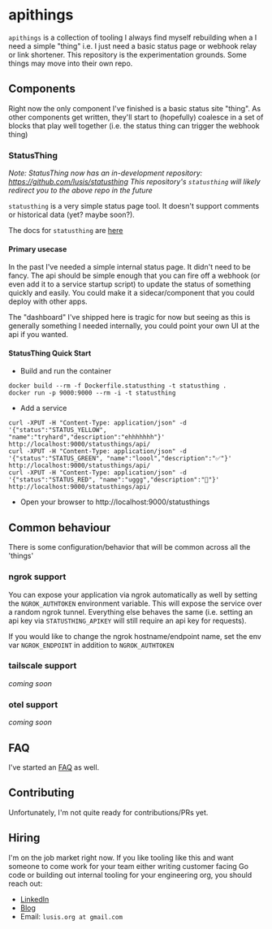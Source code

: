 # apithings

`apithings` is a collection of tooling I always find myself rebuilding when a I need a simple "thing" i.e. I just need a basic status page or webhook relay or link shortener. This repository is the experimentation grounds.
Some things may move into their own repo.

## Components

Right now the only component I've finished is a basic status site "thing". As other components get written, they'll start to (hopefully) coalesce in a set of blocks that play well together (i.e. the status thing can trigger the webhook thing)

### StatusThing
*Note: StatusThing now has an in-development repository: https://github.com/lusis/statusthing 
This repository's `statusthing` will likely redirect you to the above repo in the future*

`statusthing` is a very simple status page tool. It doesn't support comments or historical data (yet? maybe soon?).

The docs for `statusthing` are [here](https://github.com/lusis/apithings/blob/main/README.md)

#### Primary usecase
In the past I've needed a simple internal status page. It didn't need to be fancy.
The api should be simple enough that you can fire off a webhook (or even add it to a service startup script) to update the status of something quickly and easily.
You could make it a sidecar/component that you could deploy with other apps.

The "dashboard" I've shipped here is tragic for now but seeing as this is generally something I needed internally, you could point your own UI at the api if you wanted.


#### StatusThing Quick Start

- Build and run the container
```
docker build --rm -f Dockerfile.statusthing -t statusthing .
docker run -p 9000:9000 --rm -i -t statusthing
```

- Add a service
```
curl -XPUT -H "Content-Type: application/json" -d '{"status":"STATUS_YELLOW", "name":"tryhard","description":"ehhhhhhh"}' http://localhost:9000/statusthings/api/
curl -XPUT -H "Content-Type: application/json" -d '{"status":"STATUS_GREEN", "name":"loool","description":"✅"}' http://localhost:9000/statusthings/api/
curl -XPUT -H "Content-Type: application/json" -d '{"status":"STATUS_RED", "name":"uggg","description":"💩"}' http://localhost:9000/statusthings/api/
```

- Open your browser to http://localhost:9000/statusthings

## Common behaviour
There is some configuration/behavior that will be common across all the 'things'

### ngrok support
You can expose your application via ngrok automatically as well by setting the `NGROK_AUTHTOKEN` environment variable.
This will expose the service over a random ngrok tunnel. Everything else behaves the same (i.e. setting an api key via `STATUSTHING_APIKEY` will still require an api key for requests).

If you would like to change the ngrok hostname/endpoint name, set the env var `NGROK_ENDPOINT` in addition to `NGROK_AUTHTOKEN`

### tailscale support
*coming soon*

### otel support 
*coming soon*

## FAQ
I've started an [FAQ](https://github.com/lusis/apithings/blob/main/FAQ.md) as well.

## Contributing
Unfortunately, I'm not quite ready for contributions/PRs yet.

## Hiring
I'm on the job market right now. If you like tooling like this and want someone to come work for your team either writing customer facing Go code or building out internal tooling for your engineering org, you should reach out:

- [LinkedIn](https://www.linkedin.com/in/lusis/)
- [Blog](https://blog.lusis.org)
- Email: `lusis.org at gmail.com`
